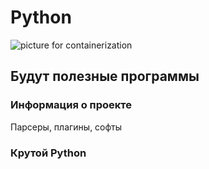# Python


![picture for containerization]()

##  Будут полезные программы

### **Информация о проекте**

Парсеры, плагины, софты

### **Крутой Python** 

